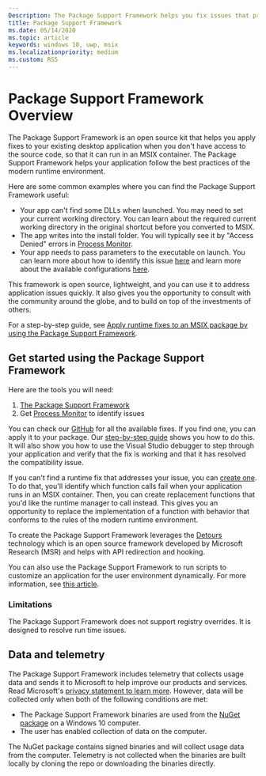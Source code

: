 ```yaml
---
Description: The Package Support Framework helps you fix issues that prevent your desktop application from running in an MSIX container.
title: Package Support Framework
ms.date: 05/14/2020
ms.topic: article
keywords: windows 10, uwp, msix
ms.localizationpriority: medium
ms.custom: RS5
---
```


# Package Support Framework Overview

The Package Support Framework is an open source kit that helps you apply fixes to your existing desktop application when you don't have access to the source code, so that it can run in an MSIX container. The Package Support Framework helps your application follow the best practices of the modern runtime environment.

Here are some common examples where you can find the Package Support Framework useful:

* Your app can't find some DLLs when launched. You may need to set your current working directory. You can learn about the required current working directory in the original shortcut before you converted to MSIX.
* The app writes into the install folder. You will typically see it by "Access Denied" errors in [Process Monitor](https://docs.microsoft.com/windows/msix/psf/package-support-framework).
* Your app needs to pass parameters to the executable on launch. You can learn more about how to identify this issue [here](package-support-framework.md#identify-packaged-application-compatibility-issues) and learn more about the available configurations [here](https://github.com/microsoft/MSIX-PackageSupportFramework/tree/master/PsfLauncher).

This framework is open source, lightweight, and you can use it to address application issues quickly. It also gives you the opportunity to consult with the community around the globe, and to build on top of the investments of others.

For a step-by-step guide, see [Apply runtime fixes to an MSIX package by using the Package Support Framework](https://docs.microsoft.com/windows/uwp/porting/package-support-framework).

## Get started using the Package Support Framework
Here are the tools you will need: 

1. [The Package Support Framework](https://github.com/microsoft/MSIX-PackageSupportFramework/releases) 
1. Get [Process Monitor](https://docs.microsoft.com/sysinternals/downloads/procmon) to identify issues

You can check our [GitHub](https://github.com/Microsoft/MSIX-PackageSupportFramework/) for all the available fixes. If you find one, you can apply it to your package. Our [step-by-step guide](https://docs.microsoft.com/windows/uwp/porting/package-support-framework) shows you how to do this. It will also show you how to use the Visual Studio debugger to step through your application and verify that the fix is working and that it has resolved the compatibility issue.

If you can't find a runtime fix that addresses your issue, you can [create one](package-support-framework.md#create-a-runtime-fix). To do that, you'll identify which function calls fail when your application runs in an MSIX container. Then, you can create replacement functions that you'd like the runtime manager to call instead. This gives you an opportunity to replace the implementation of a function with behavior that conforms to the rules of the modern runtime environment.

To create the Package Support Framework leverages the [Detours](https://www.microsoft.com/en-us/research/project/detours) technology which is an open source framework developed by Microsoft Research (MSR) and helps with API redirection and hooking.

You can also use the Package Support Framework to run scripts to customize an application for the user environment dynamically. For more information, see [this article](run-scripts-with-package-support-framework.md).

### Limitations

The Package Support Framework does not support registry overrides. It is designed to resolve run time issues.

## Data and telemetry

The Package Support Framework includes telemetry that collects usage data and sends it to Microsoft to help improve our products and services. Read Microsoft's [privacy statement to learn more](https://privacy.microsoft.com/en-US/privacystatement). However, data will be collected only when both of the following conditions are met:

* The Package Support Framework binaries are used from the [NuGet package](https://www.nuget.org/packages?q=packagesupportframework) on a Windows 10 computer.
* The user has enabled collection of data on the computer.

The NuGet package contains signed binaries and will collect usage data from the computer. Telemetry is not collected when the binaries are built locally by cloning the repo or downloading the binaries directly.
